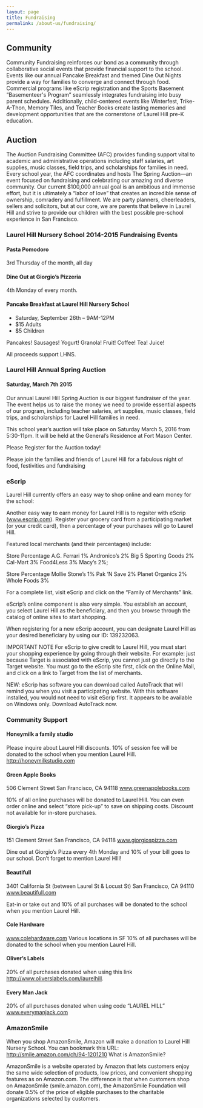 ```yaml
---
layout: page
title: Fundraising
permalink: /about-us/fundraising/
---
```


## Community

Community Fundraising reinforces our bond as a community through collaborative social events that provide financial support to the school. Events like our annual Pancake Breakfast and themed Dine Out Nights provide a way for families to converge and connect through food. Commercial programs like eScrip registration and the Sports Basement “Basementeer's Program” seamlessly integrates fundraising into busy parent schedules. Additionally, child-centered events like Winterfest, Trike-A-Thon, Memory Tiles, and Teacher Books create lasting memories and development opportunities that are the cornerstone of Laurel Hill pre-K education.  

## Auction

The Auction Fundraising Committee (AFC) provides funding support vital to academic and administrative operations including staff salaries, art supplies, music classes, field trips, and scholarships for families in need.  Every school year, the AFC coordinates and hosts The Spring Auction—an event focused on fundraising and celebrating our amazing and diverse community. Our current $100,000 annual goal is an ambitious and immense effort, but it is ultimately a “labor of love” that creates an incredible sense of ownership, comradery and fulfillment. We are party planners, cheerleaders, sellers and solicitors, but at our core, we are parents that believe in Laurel Hill and strive to provide our children with the best possible pre-school experience in San Francisco.  


### Laurel Hill Nursery School 2014-2015 Fundraising Events

#### Pasta Pomodoro
3rd Thursday of the month, all day

#### Dine Out at Giorgio’s Pizzeria
4th Monday of every month.

#### Pancake Breakfast at Laurel Hill Nursery School

* Saturday, September 26th – 9AM-12PM
* $15 Adults
* $5 Children

Pancakes! Sausages! Yogurt! Granola! Fruit! Coffee! Tea! Juice!

All proceeds support LHNS.

### Laurel Hill Annual Spring Auction

#### Saturday, March 7th 2015

Our annual Laurel Hill Spring Auction is our biggest fundraiser of the year.
The event helps us to raise the money we need to provide essential aspects of our program, including teacher salaries, art supplies, music classes, field trips, and scholarships for Laurel Hill families in need.

This school year’s auction will take place on Saturday March 5, 2016 from 5:30-11pm. It will be held at the General’s Residence at Fort Mason Center.

Please Register for the Auction today!

Please join the families and friends of Laurel Hill for a fabulous night of food, festivities and fundraising


### eScrip

Laurel Hill currently offers an easy way to shop online and earn money for the school:

Another easy way to earn money for Laurel Hill is to regsiter with eScrip (www.escrip.com). Register your grocery card from a participating market (or your credit card), then a percentage of your purchases will go to Laurel Hill.

Featured local merchants (and their percentages) include:

Store 	Percentage
A.G. Ferrari 	1%
Andronico’s 	2%
Big 5 Sporting Goods 	2%
Cal-Mart 	3%
Food4Less 	3%
Macy’s 	2%;
	
Store 	Percentage
Mollie Stone’s 	1%
Pak ‘N Save 	2%
Planet Organics 	2%
Whole Foods 	3%

For a complete list, visit eScrip and click on the “Family of Merchants” link.

eScrip’s online component is also very simple. You establish an account, you select Laurel Hill as the beneficiary, and then you browse through the catalog of online sites to start shopping.

When registering for a new eScrip account, you can designate Laurel Hill as your desired beneficiary by using our ID: 139232063.

IMPORTANT NOTE
For eScrip to give credit to Laurel Hill, you must start your shopping experience by going through their website. For example: just because Target is associated with eScrip, you cannot just go directly to the Target website. You must go to the eScrip site first, click on the Online Mall, and click on a link to Target from the list of merchants.

NEW: eScrip has software you can download called AutoTrack that will remind you when you visit a participating website. With this software installed, you would not need to visit eScrip first. It appears to be available on Windows only. Download AutoTrack now.


### Community Support

#### Honeymilk a family studio
Please inquire about Laurel Hill discounts. 10% of session fee will be donated to the school when you mention Laurel Hill. http://honeymilkstudio.com

#### Green Apple Books
506 Clement Street
San Francisco, CA 94118
www.greenapplebooks.com

10% of all online purchases will be donated to Laurel Hill. You can even order online and select “store pick-up” to save on shipping costs. Discount not available for in-store purchases.

#### Giorgio’s Pizza
151 Clement Street
San Francisco, CA 94118
www.giorgiospizza.com

Dine out at Giorgio’s Pizza every 4th Monday and 10% of your bill goes to our school. Don’t forget to mention Laurel HIll!

#### Beautifull
3401 California St (between Laurel St & Locust St)
San Francisco, CA 94110
www.beautifull.com

Eat-in or take out and 10% of all purchases will be donated to the school when you mention Laurel Hill.

#### Cole Hardware
www.colehardware.com
Various locations in SF
10% of all purchases will be donated to the school when you mention Laurel Hill.

#### Oliver’s Labels 

20% of all purchases donated when using this link http://www.oliverslabels.com/laurelhill.

#### Every Man Jack 

20% of all purchases donated when using code “LAUREL HILL” www.everymanjack.com


### AmazonSmile

When you shop AmazonSmile, Amazon will make a donation to Laurel Hill Nursery School. You can bookmark this URL: http://smile.amazon.com/ch/94-1201210
What is AmazonSmile?

AmazonSmile is a website operated by Amazon that lets customers enjoy the same wide selection of products, low prices, and convenient shopping features as on Amazon.com. The difference is that when customers shop on AmazonSmile (smile.amazon.com), the AmazonSmile Foundation will donate 0.5% of the price of eligible purchases to the charitable organizations selected by customers.

 

